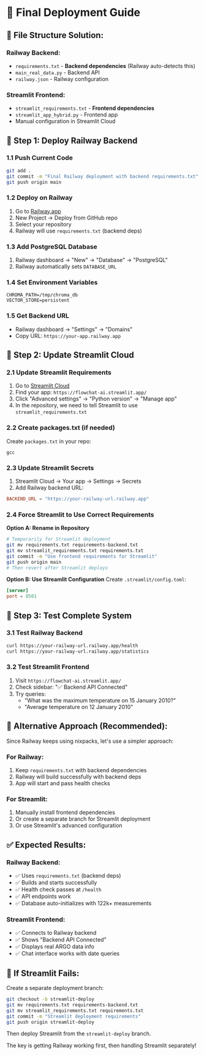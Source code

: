 # 🚀 Final Deployment Guide

## 📁 **File Structure Solution:**

### **Railway Backend:**
- `requirements.txt` - **Backend dependencies** (Railway auto-detects this)
- `main_real_data.py` - Backend API
- `railway.json` - Railway configuration

### **Streamlit Frontend:**
- `streamlit_requirements.txt` - **Frontend dependencies** 
- `streamlit_app_hybrid.py` - Frontend app
- Manual configuration in Streamlit Cloud

## 🔧 **Step 1: Deploy Railway Backend**

### 1.1 Push Current Code
```bash
git add .
git commit -m "Final Railway deployment with backend requirements.txt"
git push origin main
```

### 1.2 Deploy on Railway
1. Go to [Railway.app](https://railway.app)
2. New Project → Deploy from GitHub repo
3. Select your repository
4. Railway will use `requirements.txt` (backend deps)

### 1.3 Add PostgreSQL Database
1. Railway dashboard → "New" → "Database" → "PostgreSQL"
2. Railway automatically sets `DATABASE_URL`

### 1.4 Set Environment Variables
```
CHROMA_PATH=/tmp/chroma_db
VECTOR_STORE=persistent
```

### 1.5 Get Backend URL
- Railway dashboard → "Settings" → "Domains"
- Copy URL: `https://your-app.railway.app`

## 📱 **Step 2: Update Streamlit Cloud**

### 2.1 Update Streamlit Requirements
1. Go to [Streamlit Cloud](https://share.streamlit.io/)
2. Find your app: `https://flowchat-ai.streamlit.app/`
3. Click "Advanced settings" → "Python version" → "Manage app"
4. In the repository, we need to tell Streamlit to use `streamlit_requirements.txt`

### 2.2 Create packages.txt (if needed)
Create `packages.txt` in your repo:
```
gcc
```

### 2.3 Update Streamlit Secrets
1. Streamlit Cloud → Your app → Settings → Secrets
2. Add Railway backend URL:
```toml
BACKEND_URL = "https://your-railway-url.railway.app"
```

### 2.4 Force Streamlit to Use Correct Requirements
**Option A: Rename in Repository**
```bash
# Temporarily for Streamlit deployment
git mv requirements.txt requirements-backend.txt
git mv streamlit_requirements.txt requirements.txt
git commit -m "Use frontend requirements for Streamlit"
git push origin main
# Then revert after Streamlit deploys
```

**Option B: Use Streamlit Configuration**
Create `.streamlit/config.toml`:
```toml
[server]
port = 8501
```

## 🎯 **Step 3: Test Complete System**

### 3.1 Test Railway Backend
```bash
curl https://your-railway-url.railway.app/health
curl https://your-railway-url.railway.app/statistics
```

### 3.2 Test Streamlit Frontend
1. Visit `https://flowchat-ai.streamlit.app/`
2. Check sidebar: "✅ Backend API Connected"
3. Try queries:
   - "What was the maximum temperature on 15 January 2010?"
   - "Average temperature on 12 January 2010"

## 🔄 **Alternative Approach (Recommended):**

Since Railway keeps using nixpacks, let's use a simpler approach:

### **For Railway:**
1. Keep `requirements.txt` with backend dependencies
2. Railway will build successfully with backend deps
3. App will start and pass health checks

### **For Streamlit:**
1. Manually install frontend dependencies
2. Or create a separate branch for Streamlit deployment
3. Or use Streamlit's advanced configuration

## ✅ **Expected Results:**

### **Railway Backend:**
- ✅ Uses `requirements.txt` (backend deps)
- ✅ Builds and starts successfully  
- ✅ Health check passes at `/health`
- ✅ API endpoints work
- ✅ Database auto-initializes with 122k+ measurements

### **Streamlit Frontend:**
- ✅ Connects to Railway backend
- ✅ Shows "Backend API Connected"
- ✅ Displays real ARGO data info
- ✅ Chat interface works with date queries

## 🚨 **If Streamlit Fails:**

Create a separate deployment branch:
```bash
git checkout -b streamlit-deploy
git mv requirements.txt requirements-backend.txt
git mv streamlit_requirements.txt requirements.txt
git commit -m "Streamlit deployment requirements"
git push origin streamlit-deploy
```

Then deploy Streamlit from the `streamlit-deploy` branch.

The key is getting Railway working first, then handling Streamlit separately!